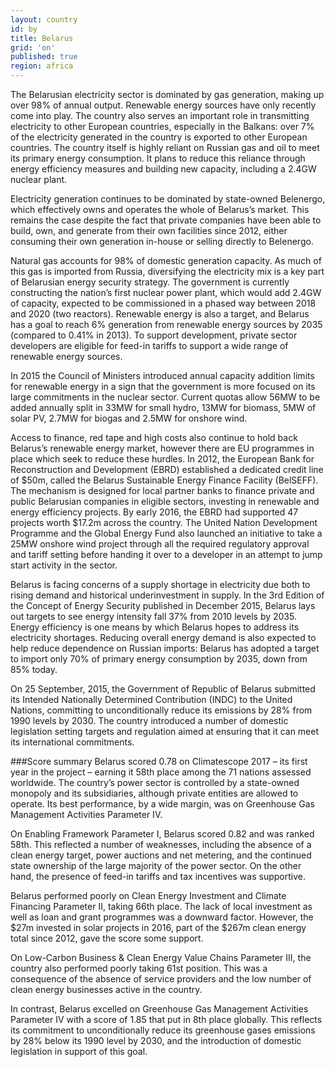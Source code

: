 ```yaml
---
layout: country
id: by
title: Belarus
grid: 'on'
published: true
region: africa
---
```


The Belarusian electricity sector is dominated by gas generation, making up over 98% of annual output. Renewable energy sources have only recently come into play. The country also serves an important role in transmitting electricity to other European countries, especially in the Balkans: over 7% of the electricity generated in the country is exported to other European countries. The country itself is highly reliant on Russian gas and oil to meet its primary energy consumption. It plans to reduce this reliance through energy efficiency measures and building new capacity, including a 2.4GW nuclear plant.

Electricity generation continues to be dominated by state-owned Belenergo, which effectively owns and operates the whole of Belarus’s market. This remains the case despite the fact that private companies have been able to build, own, and generate from their own facilities since 2012, either consuming their own generation in-house or selling directly to Belenergo.

Natural gas accounts for 98% of domestic generation capacity. As much of this gas is imported from Russia, diversifying the electricity mix is a key part of Belarusian energy security strategy. The government is currently constructing the nation’s first nuclear power plant, which would add 2.4GW of capacity, expected to be commissioned in a phased way between 2018 and 2020 (two reactors). Renewable energy is also a target, and Belarus has a goal to reach 6% generation from renewable energy sources by 2035 (compared to 0.41% in 2013). To support development, private sector developers are eligible for feed-in tariffs to support a wide range of renewable energy sources.

In 2015 the Council of Ministers introduced annual capacity addition limits for renewable energy in a sign that the government is more focused on its large commitments in the nuclear sector. Current quotas allow 56MW to be added annually split in 33MW for small hydro, 13MW for biomass, 5MW of solar PV, 2.7MW for biogas and 2.5MW for onshore wind. 

Access to finance, red tape and high costs also continue to hold back Belarus’s renewable energy market, however there are EU programmes in place which seek to reduce these hurdles. In 2012, the European Bank for Reconstruction and Development (EBRD) established a dedicated credit line of $50m, called the Belarus Sustainable Energy Finance Facility (BelSEFF). The mechanism is designed for local partner banks to finance private and public Belarusian companies in eligible sectors, investing in renewable and energy efficiency projects. By early 2016, the EBRD had supported 47 projects worth $17.2m across the country. The United Nation Development Programme and the Global Energy Fund also launched an initiative to take a 25MW onshore wind project through all the required regulatory approval and tariff setting before handing it over to a developer in an attempt to jump start activity in the sector. 

Belarus is facing concerns of a supply shortage in electricity due both to rising demand and historical underinvestment in supply. In the 3rd Edition of the Concept of Energy Security published in December 2015, Belarus lays out targets to see energy intensity fall 37% from 2010 levels by 2035. Energy efficiency is one means by which Belarus hopes to address its electricity shortages. Reducing overall energy demand is also expected to help reduce dependence on Russian imports: Belarus has adopted a target to import only 70% of primary energy consumption by 2035, down from 85% today.

On 25 September, 2015, the Government of Republic of Belarus submitted its Intended Nationally Determined Contribution (INDC) to the United Nations, committing to unconditionally reduce its emissions by 28% from 1990 levels by 2030. The country introduced a number of domestic legislation setting targets and regulation aimed at ensuring that it can meet its international commitments.

###Score summary
Belarus scored 0.78 on Climatescope 2017 – its first year in the project – earning it 58th place among the 71 nations assessed worldwide. The country’s power sector is controlled by a state-owned monopoly and its subsidiaries, although private entities are allowed to operate. Its best performance, by a wide margin, was on Greenhouse Gas Management Activities Parameter IV.

On Enabling Framework Parameter I, Belarus scored 0.82 and was ranked 58th. This reflected a number of weaknesses, including the absence of a clean energy target, power auctions and net metering, and the continued state ownership of the large majority of the power sector. On the other hand, the presence of feed-in tariffs and tax incentives was supportive.

Belarus performed poorly on Clean Energy Investment and Climate Financing Parameter II, taking 66th place. The lack of local investment as well as loan and grant programmes was a downward factor. However, the $27m invested in solar projects in 2016, part of the $267m clean energy total since 2012, gave the score some support.

On Low-Carbon Business & Clean Energy Value Chains Parameter III, the country also performed poorly taking 61st position. This was a consequence of the absence of service providers and the low number of clean energy businesses active in the country. 

In contrast, Belarus excelled on Greenhouse Gas Management Activities Parameter IV with a score of 1.85 that put in 8th place globally. This reflects its commitment to unconditionally reduce its greenhouse gases emissions by 28% below its 1990 level by 2030, and the introduction of domestic legislation in support of this goal.

